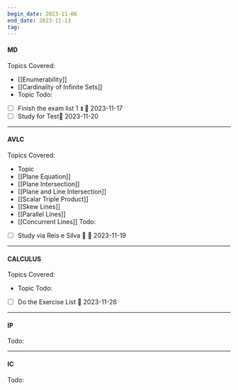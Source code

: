 ```yaml
---
begin_date: 2023-11-06
end_date: 2023-11-13
tag:
---
```

#### MD 
Topics Covered:
- [[Enumerability]]
- [[Cardinality of Infinite Sets]]
- Topic
Todo:
- [ ] Finish the exam list 1 ⏫ 📅 2023-11-17
- [ ] Study for Test📅 2023-11-20 
____
#### AVLC
Topics Covered:
- Topic
- [[Plane Equation]]
- [[Plane Intersection]]
- [[Plane and Line Intersection]]
- [[Scalar Triple Product]]
- [[Skew Lines]]
- [[Parallel Lines]]
- [[Concurrent Lines]] 
Todo:
- [ ] Study via Reis e Silva 🔼 📅 2023-11-19
____
#### CALCULUS
Topics Covered:
- Topic
Todo:
- [ ] Do the Exercise List 📅 2023-11-26
____
#### IP
Todo:
___
#### IC
Todo: